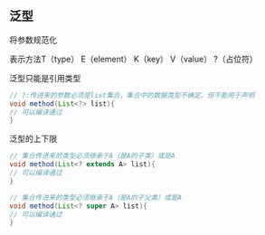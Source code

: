 泛型
-
将参数规范化

表示方法T（type） E（element） K（key） V（value） ?（占位符）

泛型只能是引用类型
``` java
// ?:传进来的参数必须是list集合，集合中的数据类型不确定。但不能用于声明
void method(List<?> list){
// 可以编译通过
}
```

泛型的上下限
``` java
// 集合传进来的类型必须继承于A（是A的子类）或是A
void method(List<? extends A> list){
// 可以编译通过
}

// 集合传进来的类型必须继承于A（是A的子父类）或是A
void method(List<? super A> list){
// 可以编译通过
}
```